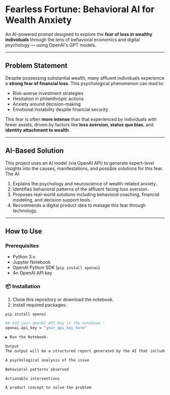 
#  Fearless Fortune: Behavioral AI for Wealth Anxiety

An AI-powered prompt designed to explore the **fear of loss in wealthy individuals** through the lens of behavioral economics and digital psychology — using OpenAI's GPT models.

---

##  Problem Statement

Despite possessing substantial wealth, many affluent individuals experience a **strong fear of financial loss**. This psychological phenomenon can lead to:

- Risk-averse investment strategies
- Hesitation in philanthropic actions
- Anxiety around decision-making
- Emotional instability despite financial security

This fear is often **more intense** than that experienced by individuals with fewer assets, driven by factors like **loss aversion, status quo bias**, and **identity attachment to wealth**.

---

##  AI-Based Solution

This project uses an AI model (via OpenAI API) to generate expert-level insights into the causes, manifestations, and possible solutions for this fear. The AI:

1. Explains the psychology and neuroscience of wealth-related anxiety.
2. Identifies behavioral patterns of the affluent facing loss aversion.
3. Proposes real-world solutions including behavioral coaching, financial modeling, and decision support tools.
4. Recommends a digital product idea to manage this fear through technology.

---

##  How to Use

###  Prerequisites

- Python 3.x
- Jupyter Notebook
- OpenAI Python SDK (`pip install openai`)
- An OpenAI API key

### 📦 Installation

1. Clone this repository or download the notebook.
2. Install required packages:

```bash
pip install openai

## Add your OpenAI API Key in the notebook :
openai.api_key = "your_api_key_here"

▶️ Run the Notebook-

Output -
The output will be a structured report generated by the AI that includes:

A psychological analysis of the issue

Behavioral patterns observed

Actionable interventions

A product concept to solve the problem
